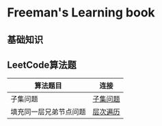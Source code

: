 # Freeman's Learning book

## 基础知识

## LeetCode算法题

|算法题目|连接|
|---|---|
|子集问题|[子集问题](leetcodesuan-fa-ti/zi-ji-wen-ti.md)|
|填充同一层兄弟节点问题|[层次遍历](leetcodesuan-fa-ti/tian-chong-tong-yi-ceng-xiong-di-jie-dian-wen-ti.md)|
